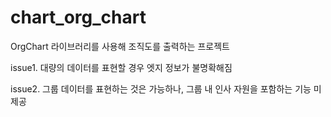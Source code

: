 # chart_org_chart
OrgChart 라이브러리를 사용해 조직도를 출력하는 프로젝트

issue1. 대량의 데이터를 표현할 경우 엣지 정보가 불명확해짐

issue2. 그룹 데이터를 표현하는 것은 가능하나, 그룹 내 인사 자원을 포함하는 기능 미제공
